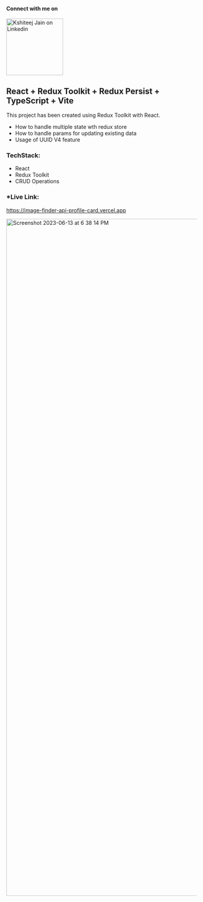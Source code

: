 

#### Connect with me on

[<img alt="Kshiteej Jain on Linkedin" width="150" src="https://user-images.githubusercontent.com/10721667/213983686-6f6b2612-41b7-4c48-a4be-d62c44302412.svg" />](https://www.linkedin.com/in/kshiteejjain/)


## React + Redux Toolkit + Redux Persist + TypeScript + Vite
This project has been created using Redux Toolkit with React.
 - How to handle multiple state wth redux store
 - How to handle params for updating existing data
 - Usage of UUID V4 feature

### TechStack:
 - React
 - Redux Toolkit
 - CRUD Operations

### *Live Link:
https://image-finder-api-profile-card.vercel.app
 

<img width="1792" alt="Screenshot 2023-06-13 at 6 38 14 PM" src="https://github.com/kshiteejjain/React-Redux-Notes-Maker/assets/10721667/7ea9396f-143e-4b35-8460-3079bd7c5ab5">

